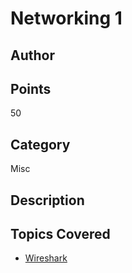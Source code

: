 # Networking 1
## Author

## Points
50
## Category
Misc
## Description

## Topics Covered

- [Wireshark](/forensics/what-is-wireshark/)
